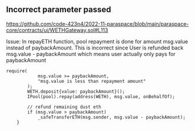 ## Incorrect parameter passed

https://github.com/code-423n4/2022-11-paraspace/blob/main/paraspace-core/contracts/ui/WETHGateway.sol#L113

Issue:
In repayETH function, pool repayment is done for amount msg.value instead of paybackAmount. This is incorrect since User is refunded back msg.value - paybackAmount which means user actually only pays for paybackAmount

```
require(
            msg.value >= paybackAmount,
            "msg.value is less than repayment amount"
        );
        WETH.deposit{value: paybackAmount}();
        IPool(pool).repay(address(WETH), msg.value, onBehalfOf);

        // refund remaining dust eth
        if (msg.value > paybackAmount)
            _safeTransferETH(msg.sender, msg.value - paybackAmount);
    }
```

